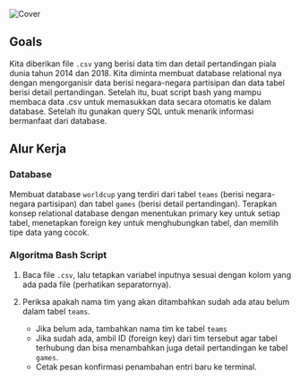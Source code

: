 ![Cover]()

## Goals

Kita diberikan file `.csv` yang berisi data tim dan detail pertandingan piala dunia tahun 2014 dan 2018. Kita diminta membuat database relational nya dengan mengorganisir data berisi negara-negara partisipan dan data tabel berisi detail pertandingan. Setelah itu, buat script bash yang mampu membaca data .csv untuk memasukkan data secara otomatis ke dalam database. Setelah itu gunakan query SQL untuk menarik informasi bermanfaat dari database.

## Alur Kerja

### Database

Membuat database `worldcup` yang terdiri dari tabel `teams` (berisi negara-negara partisipan) dan tabel `games` (berisi detail pertandingan). Terapkan konsep relational database dengan menentukan primary key untuk setiap tabel, menetapkan foreign key untuk menghubungkan tabel, dan memilih tipe data yang cocok.

### Algoritma Bash Script

1. Baca file `.csv`, lalu tetapkan variabel inputnya sesuai dengan kolom yang ada pada file (perhatikan separatornya).
2. Periksa apakah nama tim yang akan ditambahkan sudah ada atau belum dalam tabel `teams`.

   - Jika belum ada, tambahkan nama tim ke tabel `teams`
   - Jika sudah ada, ambil ID (foreign key) dari tim tersebut agar tabel terhubung dan bisa menambahkan juga detail pertandingan ke tabel `games`.
   - Cetak pesan konfirmasi penambahan entri baru ke terminal.
